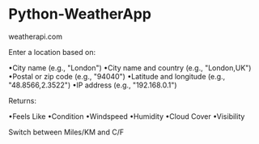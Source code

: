 # Python-WeatherApp

weatherapi.com

Enter a location based on:

•City name (e.g., "London")
•City name and country (e.g., "London,UK")
•Postal or zip code (e.g., "94040")
•Latitude and longitude (e.g., "48.8566,2.3522")
•IP address (e.g., "192.168.0.1")

Returns:

•Feels Like
•Condition
•Windspeed
•Humidity
•Cloud Cover
•Visibility

Switch between Miles/KM and C/F